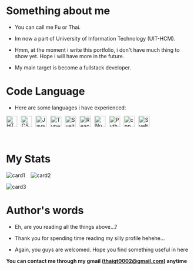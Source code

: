 # Something about me

- You can call me Fu or Thai.

- Im now a part of University of Information Technology (UIT-HCM).

- Hmm, at the moment i write this portfolio, i don't have much thing to show yet. Hope i will have more in the future.

- My main target is become a fullstack developer.

# Code Language 

- Here are some languages i have experienced:
<p style='display:flex; flex-wrap:wrap; gap:10px;'>
    <img alt="HTML" width="30px" style="" src="https://cdn.jsdelivr.net/gh/devicons/devicon/icons/html5/html5-plain.svg" />
    <img alt="CSS" width="30px" style="" src="https://cdn.jsdelivr.net/gh/devicons/devicon/icons/css3/css3-plain.svg" />
    <img alt="JavaScript" width="30px" style="" src="https://cdn.jsdelivr.net/gh/devicons/devicon/icons/javascript/javascript-plain.svg" />
    <img alt="Typescript" width="30px" style="" src="https://cdn.jsdelivr.net/gh/devicons/devicon@latest/icons/typescript/typescript-original.svg" />
    <img alt="Sveltekit" width="30px" style="" src="https://cdn.jsdelivr.net/gh/devicons/devicon@latest/icons/nextjs/nextjs-original.svg" />
    <img alt="React" width="30px" style="" src="https://cdn.jsdelivr.net/gh/devicons/devicon/icons/react/react-original.svg" />
    <img alt="NodeJS" width="30px" style="" src="https://cdn.jsdelivr.net/gh/devicons/devicon/icons/nodejs/nodejs-original.svg" />
    <img alt="Python" width="30px" style="" src="https://cdn.jsdelivr.net/gh/devicons/devicon/icons/python/python-plain.svg" />
    <img alt="cpp" width="30px" style="" src="https://cdn.jsdelivr.net/gh/devicons/devicon@latest/icons/cplusplus/cplusplus-original.svg" />
    <img alt="Sveltekit" width="30px" style="" src="https://cdn.jsdelivr.net/gh/devicons/devicon@latest/icons/svelte/svelte-original.svg" />
</p>
<br>

# My Stats
<p>
    <img align='top' src="https://github-readme-stats.vercel.app/api/top-langs?username=thaiqt0002&show_icons=true&locale=en&layout=compact&theme=catppuccin_latte" alt="card1" />
    &nbsp;&nbsp;
    <img src="https://github-readme-stats.vercel.app/api?username=thaiqt0002&show_icons=true&locale=en&theme=catppuccin_latte" alt="card2" />
</p>

<p><img src="https://github-readme-streak-stats.herokuapp.com/?user=thaiqt0002&theme=catppuccin_latte" alt="card3" /></p>




# Author's words

- Eh, are you reading all the things above...?

- Thank you for spending time reading my silly profile hehehe...

- Again, you guys are welcomed. Hope you find something useful in here

**You can contact me through my gmail (thaiqt0002@gmail.com) anytime**
